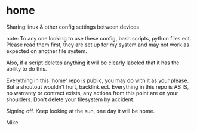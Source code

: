 # home
Sharing linux &amp; other config settings between devices


note: To any one looking to use these config, bash scripts, python files ect. Please read them first, they are set up for my system and may not work as expected on another file system. 

Also, if a script deletes anything it will be clearly labeled that it has the ability to do this.


Everything in this 'home' repo is public, you may do with it as your please. But a shoutout wouldn't hurt, backlink ect.
Everything in this repo is AS IS, no warranty or contract exists, any actions from this point are on your shoulders. Don't delete your filesystem by accident.

Signing off.
Keep looking at the sun, one day it will be home.

Mike.
